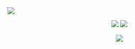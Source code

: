 <img  src="https://github-readme-stats.vercel.app/api/top-langs/?username=raf-underscore&theme=github_dark&layout=compact&hide_border=true&card_width=445"/>
</p>
<p align="center">
	<img  src="https://github-readme-stats.vercel.app/api/wakatime?username=raf_underscore&theme=github_dark&hide_border=true&card_width=445"/>
	<img  src="https://github-readme-stats.vercel.app/api/wakatime?username=raf_underscore&theme=github_dark&hide_border=true&card_width=445&layout=compact"/>
</p>
<p align="center">
	<img  src="http://github-readme-streak-stats.herokuapp.com?user=raf-underscore&theme=github-dark&date_format=j%2Fn%5B%2FY%5D&border=DDDDDD00"/>


<!---
ckusellagussin/ckusellagussin is a ✨ special ✨ repository because its `README.md` (this file) appears on your GitHub profile.
You can click the Preview link to take a look at your changes.
--->
